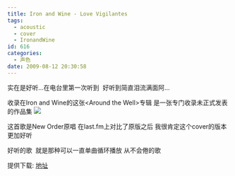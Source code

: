```yaml
---
title: Iron and Wine - Love Vigilantes
tags:
  - acoustic
  - cover
  - IronandWine
id: 616
categories:
  - 声色
date: 2009-08-12 20:30:58
---
```


实在是好听...在电台里第一次听到&nbsp; 好听到简直泪流满面阿...

[](http://dl.getdropbox.com/u/387195/iron_and_wine-love_vigilantes.mp3)收录在Iron and Wine的这张&lt;Around the Well&gt;专辑 是一张专门收录未正式发表的作品集
![](http://t.douban.com/lpic/s3817904.jpg)

这首歌是New Order原唱 在last.fm上对比了原版之后 我很肯定这个cover的版本更加好听

好听的歌&nbsp; 就是那种可以一直单曲循环播放 从不会倦的歌

提供下载: [地址
](http://dl.getdropbox.com/u/387195/iron_and_wine-love_vigilantes.mp3)